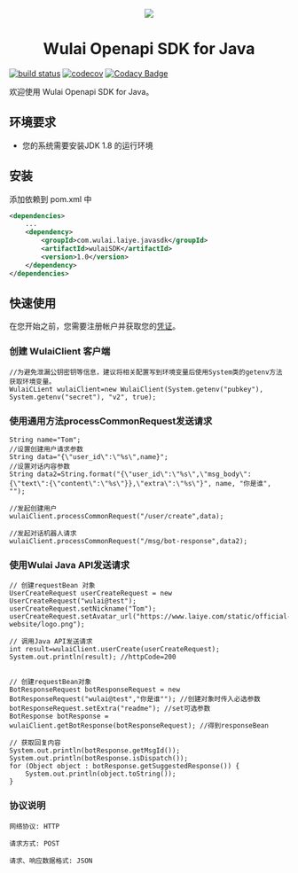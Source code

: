 
<p align="center">
	<a href="https://www.laiye.com"><img src="https://www.laiye.com/static/official-website/logo.png"></a>
</p>

<h1 align="center">Wulai Openapi SDK for Java</h1>

<p align="center">

[![build status][travis-image]][travis-url]
[![codecov][cov-image]][cov-url]
[![Codacy Badge][codacy-image]][codacy-url]

[travis-image]: https://travis-ci.org/laiye-ai/wulai-openapi-sdk-java.svg?branch=develop
[travis-url]: https://travis-ci.org/laiye-ai/wulai-openapi-sdk-java
[cov-image]: https://codecov.io/gh/zuiyuqingfeng/wulai-openapi-sdk-java/branch/master/graph/badge.svg
[cov-url]: https://codecov.io/gh/zuiyuqingfeng/wulai-openapi-sdk-java
[codacy-image]: https://api.codacy.com/project/badge/Grade/877660309403463dbab6a3393d7291d5
[codacy-url]: https://www.codacy.com/app/zuiyuqingfeng/wulai-openapi-sdk-java?utm_source=github.com&amp;utm_medium=referral&amp;utm_content=zuiyuqingfeng/wulai-openapi-sdk-java&amp;utm_campaign=Badge_Grade
</p>

欢迎使用 Wulai Openapi SDK for Java。

## 环境要求
- 您的系统需要安装JDK 1.8 的运行环境 

## 安装
添加依赖到 pom.xml 中
```xml
<dependencies>
    ...
    <dependency>
        <groupId>com.wulai.laiye.javasdk</groupId>
        <artifactId>wulaiSDK</artifactId>
        <version>1.0</version>
    </dependency>
</dependencies>
```

## 快速使用
在您开始之前，您需要注册帐户并获取您的[凭证](https://openapi.wul.ai/docs/latest/saas.openapi.v2/openapi.v2.html#section/%E9%89%B4%E6%9D%83%E8%AE%A4%E8%AF%81)。

### 创建 WulaiClient 客户端
```
//为避免泄漏公钥密钥等信息，建议将相关配置写到环境变量后使用System类的getenv方法获取环境变量。
WulaiCLient wulaiClient=new WulaiClient(System.getenv("pubkey"),
System.getenv("secret"), "v2", true);
```

### 使用通用方法processCommonRequest发送请求
```
String name="Tom";
//设置创建用户请求参数
String data="{\"user_id\":\"%s\",name}";
//设置对话内容参数
String data2=String.format("{\"user_id\":\"%s\",\"msg_body\":{\"text\":{\"content\":\"%s\"}},\"extra\":\"%s\"}", name, "你是谁", "");

//发起创建用户
wulaiClient.processCommonRequest("/user/create",data);

//发起对话机器人请求
wulaiClient.processCommonRequest("/msg/bot-response",data2);

```
### 使用Wulai Java API发送请求
```
// 创建requestBean 对象
UserCreateRequest userCreateRequest = new UserCreateRequest("wulai@test");
userCreateRequest.setNickname("Tom");
userCreateRequest.setAvatar_url("https://www.laiye.com/static/official-website/logo.png");

// 调用Java API发送请求
int result=wulaiClient.userCreate(userCreateRequest);
System.out.println(result); //httpCode=200


// 创建requestBean对象
BotResponseRequest botResponseRequest = new BotResponseRequest("wulai@test","你是谁""); //创建对象时传入必选参数
botResponseRequest.setExtra("readme"); //set可选参数
BotResponse botResponse = wulaiClient.getBotResponse(botResponseRequest); //得到responseBean

// 获取回复内容
System.out.println(botResponse.getMsgId()); 
System.out.println(botResponse.isDispatch());
for (Object object : botResponse.getSuggestedResponse()) {
    System.out.println(object.toString());
}
```      

### 协议说明
```text
网络协议: HTTP

请求方式: POST

请求、响应数据格式: JSON
```